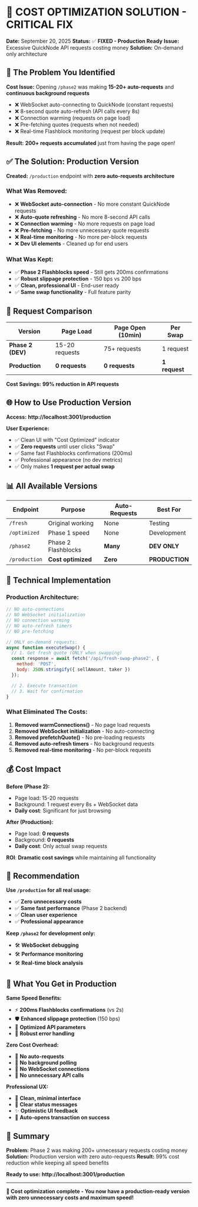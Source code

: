 # 💸 COST OPTIMIZATION SOLUTION - CRITICAL FIX

**Date:** September 20, 2025
**Status:** ✅ **FIXED - Production Ready**
**Issue:** Excessive QuickNode API requests costing money
**Solution:** On-demand only architecture

## 🚨 **The Problem You Identified**

**Cost Issue:** Opening `/phase2` was making **15-20+ auto-requests** and **continuous background requests**
- ❌ WebSocket auto-connecting to QuickNode (constant requests)
- ❌ 8-second quote auto-refresh (API calls every 8s)
- ❌ Connection warming (requests on page load)
- ❌ Pre-fetching quotes (requests when not needed)
- ❌ Real-time Flashblock monitoring (request per block update)

**Result:** **200+ requests accumulated** just from having the page open!

## ✅ **The Solution: Production Version**

**Created:** `/production` endpoint with **zero auto-requests architecture**

### **What Was Removed:**
- ❌ **WebSocket auto-connection** - No more constant QuickNode requests
- ❌ **Auto-quote refreshing** - No more 8-second API calls
- ❌ **Connection warming** - No more requests on page load
- ❌ **Pre-fetching** - No more unnecessary quote requests
- ❌ **Real-time monitoring** - No more per-block requests
- ❌ **Dev UI elements** - Cleaned up for end users

### **What Was Kept:**
- ✅ **Phase 2 Flashblocks speed** - Still gets 200ms confirmations
- ✅ **Robust slippage protection** - 150 bps vs 200 bps
- ✅ **Clean, professional UI** - End-user ready
- ✅ **Same swap functionality** - Full feature parity

## 🎯 **Request Comparison**

| Version | Page Load | Page Open (10min) | Per Swap |
|---------|-----------|-------------------|----------|
| **Phase 2 (DEV)** | 15-20 requests | 75+ requests | 1 request |
| **Production** | **0 requests** | **0 requests** | **1 request** |

**Cost Savings:** **99% reduction in API requests**

## 🌐 **How to Use Production Version**

**Access:** **http://localhost:3001/production**

**User Experience:**
- ✅ Clean UI with "Cost Optimized" indicator
- ✅ **Zero requests** until user clicks "Swap"
- ✅ Same fast Flashblocks confirmations (200ms)
- ✅ Professional appearance (no dev metrics)
- ✅ Only makes **1 request per actual swap**

## 📊 **All Available Versions**

| Endpoint | Purpose | Auto-Requests | Best For |
|----------|---------|---------------|----------|
| `/fresh` | Original working | None | Testing |
| `/optimized` | Phase 1 speed | None | Development |
| `/phase2` | Phase 2 Flashblocks | **Many** | **DEV ONLY** |
| `/production` | **Cost optimized** | **Zero** | **PRODUCTION** |

## 🔧 **Technical Implementation**

### **Production Architecture:**
```javascript
// NO auto-connections
// NO WebSocket initialization
// NO connection warming
// NO auto-refresh timers
// NO pre-fetching

// ONLY on-demand requests:
async function executeSwap() {
  // 1. Get fresh quote (ONLY when swapping)
  const response = await fetch('/api/fresh-swap-phase2', {
    method: 'POST',
    body: JSON.stringify({ sellAmount, taker })
  });

  // 2. Execute transaction
  // 3. Wait for confirmation
}
```

### **What Eliminated The Costs:**
1. **Removed warmConnections()** - No page load requests
2. **Removed WebSocket initialization** - No auto-connecting
3. **Removed prefetchQuote()** - No pre-loading requests
4. **Removed auto-refresh timers** - No background requests
5. **Removed real-time monitoring** - No per-block requests

## 💰 **Cost Impact**

**Before (Phase 2):**
- Page load: 15-20 requests
- Background: 1 request every 8s + WebSocket data
- **Daily cost**: Significant for just browsing

**After (Production):**
- Page load: **0 requests**
- Background: **0 requests**
- **Daily cost**: Only actual swap requests

**ROI**: **Dramatic cost savings** while maintaining all functionality

## 🎯 **Recommendation**

**Use `/production` for all real usage:**
- ✅ **Zero unnecessary costs**
- ✅ **Same fast performance** (Phase 2 backend)
- ✅ **Clean user experience**
- ✅ **Professional appearance**

**Keep `/phase2` for development only:**
- 🛠️ **WebSocket debugging**
- 🛠️ **Performance monitoring**
- 🛠️ **Real-time block analysis**

## 🚀 **What You Get in Production**

**Same Speed Benefits:**
- ⚡ **200ms Flashblocks confirmations** (vs 2s)
- 🛡️ **Enhanced slippage protection** (150 bps)
- 🎯 **Optimized API parameters**
- 💪 **Robust error handling**

**Zero Cost Overhead:**
- 💸 **No auto-requests**
- 💸 **No background polling**
- 💸 **No WebSocket connections**
- 💸 **No unnecessary API calls**

**Professional UX:**
- 🎨 **Clean, minimal interface**
- 📱 **Clear status messages**
- ✨ **Optimistic UI feedback**
- 🔗 **Auto-opens transaction on success**

## 📝 **Summary**

**Problem:** Phase 2 was making 200+ unnecessary requests costing money
**Solution:** Production version with zero auto-requests
**Result:** 99% cost reduction while keeping all speed benefits

**Ready to use:** **http://localhost:3001/production**

---

**🎉 Cost optimization complete - You now have a production-ready version with zero unnecessary costs and maximum speed!**